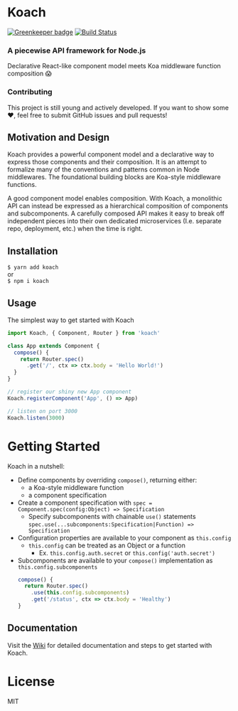 # Koach

[![Greenkeeper badge](https://badges.greenkeeper.io/gingerich/koach.svg)](https://greenkeeper.io/)
[![Build Status](https://travis-ci.org/gingerich/koach.svg?branch=master)](https://travis-ci.org/gingerich/koach)

### A piecewise API framework for Node.js
Declarative React-like component model meets Koa middleware function composition 😱  

### Contributing
This project is still young and actively developed. If you want to show some ❤️, feel free to submit GitHub issues and pull requests!

## Motivation and Design
Koach provides a powerful component model and a declarative way to express those components and their composition. It is an attempt to formalize many of the conventions and patterns common in Node middlewares. The foundational building blocks are Koa-style middleware functions.  

A good component model enables composition. With Koach, a monolithic API can instead be expressed as a hierarchical composition of components and subcomponents. A carefully composed API makes it easy to break off independent pieces into their own dedicated microservices (I.e. separate repo, deployment, etc.) when the time is right.

## Installation
`$ yarn add koach`  
or  
`$ npm i koach`

## Usage
The simplest way to get started with Koach

```js
import Koach, { Component, Router } from 'koach'

class App extends Component {
  compose() {
    return Router.spec()
      .get('/', ctx => ctx.body = 'Hello World!')
  }
}

// register our shiny new App component
Koach.registerComponent('App', () => App)

// listen on port 3000
Koach.listen(3000)
```

# Getting Started
Koach in a nutshell:
* Define components by overriding `compose()`, returning either:
  * a Koa-style middleware function
  * a component specification
* Create a component specification with `spec = Component.spec(config:Object) => Specification`
  * Specify subcomponents with chainable `use()` statements
  `spec.use(...subcomponents:Specification|Function) => Specification`
* Configuration properties are available to your component as `this.config`
  * `this.config` can be treated as an Object or a function
    * Ex. `this.config.auth.secret` or `this.config('auth.secret')`
* Subcomponents are available to your `compose()` implementation as `this.config.subcomponents`
  ```js
  compose() {
    return Router.spec()
      .use(this.config.subcomponents)
      .get('/status', ctx => ctx.body = 'Healthy')
  }
  ```

## Documentation
Visit the [Wiki](https://github.com/gingerich/koach/wiki/Getting-Started) for detailed documentation and steps to get started with Koach.

# License
MIT
